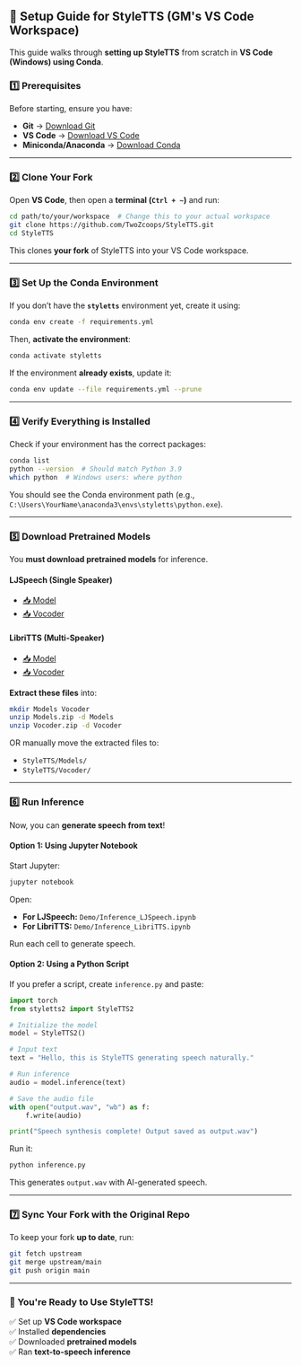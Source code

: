 ## **🚀 Setup Guide for StyleTTS (GM's VS Code Workspace)**
This guide walks through **setting up StyleTTS** from scratch in **VS Code (Windows) using Conda**.

### **1️⃣ Prerequisites**
Before starting, ensure you have:
- **Git** → [Download Git](https://git-scm.com/downloads)
- **VS Code** → [Download VS Code](https://code.visualstudio.com/)
- **Miniconda/Anaconda** → [Download Conda](https://docs.conda.io/en/latest/miniconda.html)

---

### **2️⃣ Clone Your Fork**
Open **VS Code**, then open a **terminal (`Ctrl + ~`)** and run:

```sh
cd path/to/your/workspace  # Change this to your actual workspace
git clone https://github.com/TwoZcoops/StyleTTS.git
cd StyleTTS
```

This clones **your fork** of StyleTTS into your VS Code workspace.

---

### **3️⃣ Set Up the Conda Environment**
If you don’t have the **`styletts`** environment yet, create it using:

```sh
conda env create -f requirements.yml
```

Then, **activate the environment**:

```sh
conda activate styletts
```

If the environment **already exists**, update it:

```sh
conda env update --file requirements.yml --prune
```

---

### **4️⃣ Verify Everything is Installed**
Check if your environment has the correct packages:

```sh
conda list
python --version  # Should match Python 3.9
which python  # Windows users: where python
```

You should see the Conda environment path (e.g., `C:\Users\YourName\anaconda3\envs\styletts\python.exe`).

---

### **5️⃣ Download Pretrained Models**
You **must download pretrained models** for inference.

#### **LJSpeech (Single Speaker)**
- [📥 Model](https://huggingface.co/yl4579/StyleTTS/resolve/main/LJSpeech/Models.zip)
- [📥 Vocoder](https://huggingface.co/yl4579/StyleTTS/resolve/main/LJSpeech/Vocoder.zip)

#### **LibriTTS (Multi-Speaker)**
- [📥 Model](https://huggingface.co/yl4579/StyleTTS/resolve/main/LibriTTS/Models.zip)
- [📥 Vocoder](https://huggingface.co/yl4579/StyleTTS/resolve/main/LibriTTS/Vocoder.zip)

**Extract these files** into:
```sh
mkdir Models Vocoder
unzip Models.zip -d Models
unzip Vocoder.zip -d Vocoder
```
OR manually move the extracted files to:
- `StyleTTS/Models/`
- `StyleTTS/Vocoder/`

---

### **6️⃣ Run Inference**
Now, you can **generate speech from text**!

#### **Option 1: Using Jupyter Notebook**
Start Jupyter:

```sh
jupyter notebook
```

Open:
- **For LJSpeech:** `Demo/Inference_LJSpeech.ipynb`
- **For LibriTTS:** `Demo/Inference_LibriTTS.ipynb`

Run each cell to generate speech.

#### **Option 2: Using a Python Script**
If you prefer a script, create `inference.py` and paste:

```python
import torch
from styletts2 import StyleTTS2

# Initialize the model
model = StyleTTS2()

# Input text
text = "Hello, this is StyleTTS generating speech naturally."

# Run inference
audio = model.inference(text)

# Save the audio file
with open("output.wav", "wb") as f:
    f.write(audio)

print("Speech synthesis complete! Output saved as output.wav")
```

Run it:

```sh
python inference.py
```

This generates `output.wav` with AI-generated speech.

---

### **7️⃣ Sync Your Fork with the Original Repo**
To keep your fork **up to date**, run:

```sh
git fetch upstream
git merge upstream/main
git push origin main
```

---

### **🎯 You're Ready to Use StyleTTS!**
✅ Set up **VS Code workspace**  
✅ Installed **dependencies**  
✅ Downloaded **pretrained models**  
✅ Ran **text-to-speech inference**  
